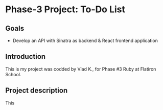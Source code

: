 # Phase-3 Project: To-Do List

## Goals

- Develop an API with Sinatra as backend & React frontend application

## Introduction

This is my project was codded by Vlad K., for Phase #3 Ruby at Flatiron School.

## Project description

This

